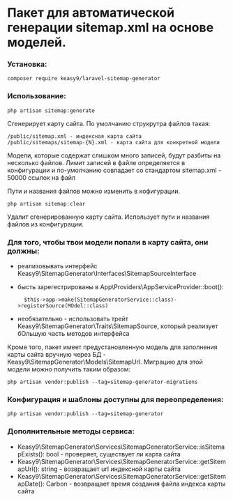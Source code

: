 # Пакет для автоматической генерации sitemap.xml на основе моделей.

### Установка:

    composer require keasy9/laravel-sitemap-generator

### Использование:

    php artisan sitemap:generate

Сгенерирует карту сайта. По умолчанию струкрутра файлов такая:

    /public/sitemap.xml - индексная карта сайта
    /public/sitemaps/sitemap-{N}.xml - карта сайта для конкретной модели

Модели, которые содержат слишком много записей, будут разбиты на несколько файлов. Лимит записей в файле определяется в конфигурации и по-умолчанию совпадает со стандартом sitemap.xml - 50000 ссылок на файл

Пути и названия файлов можно изменить в кофигурации.

    php artisan sitemap:clear

Удалит сгенерированную карту сайта. Использует пути и названия файлов из конфигурации.

### Для того, чтобы твои модели попали в карту сайта, они должны:

* реализовывать интерфейс Keasy9\SitemapGenerator\Interfaces\SitemapSourceInterface

* бысть зарегестрированы в App\Providers\AppServiceProvider::boot():

        $this->app->make(SitemapGeneratorService::class)->registerSource(MOdel::class)

* необязательно - использовать трейт Keasy9\SitemapGenerator\Traits\SitemapSource, который реализует бОльшую часть методов интерфейса

Кроме того, пакет имеет предустановленную модель для заполнения карты сайта вручную через БД - Keasy9\SitemapGenerator\Models\SitemapUrl. Миграцию для этой модели можно получить таким образом: 

    php artisan vendor:publish --tag=sitemap-generator-migrations

### Конфигурация и шаблоны доступны для переопределения:

    php artisan vendor:publish --tag=sitemap-generator

### Дополнительные методы сервиса:

* Keasy9\SitemapGenerator\Services\SitemapGeneratorService::isSitemapExists(): bool - проверяет, существует ли карта сайта
* Keasy9\SitemapGenerator\Services\SitemapGeneratorService::getSitemapUrl(): string - возвращает url индексной карты сайта
* Keasy9\SitemapGenerator\Services\SitemapGeneratorService::getSitemapDate(): Carbon - возвращает время создания файла индекса карты сайта